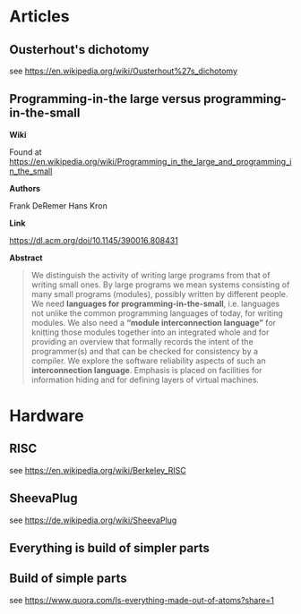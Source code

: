 # Articles

## Ousterhout's dichotomy

see https://en.wikipedia.org/wiki/Ousterhout%27s_dichotomy

## Programming-in-the large versus programming-in-the-small

__Wiki__ 

Found at https://en.wikipedia.org/wiki/Programming_in_the_large_and_programming_in_the_small

__Authors__

Frank DeRemer
Hans Kron

__Link__

https://dl.acm.org/doi/10.1145/390016.808431

__Abstract__

> We distinguish the activity of writing large programs from that of writing small ones. By large programs we mean systems consisting of many small programs (modules), possibly written by different people.
We need __languages for programming-in-the-small__, i.e. languages not unlike the common programming languages of today, for writing modules. We also need a __“module interconnection language”__ for knitting those modules together into an integrated whole and for providing an overview that formally records the intent of the programmer(s) and that can be checked for consistency by a compiler.
We explore the software reliability aspects of such an __interconnection language__. Emphasis is placed on facilities for information hiding and for defining layers of virtual machines.

# Hardware

## RISC

see https://en.wikipedia.org/wiki/Berkeley_RISC

## SheevaPlug

see https://de.wikipedia.org/wiki/SheevaPlug

## Everything is build of simpler parts

## Build of simple parts

see https://www.quora.com/Is-everything-made-out-of-atoms?share=1
